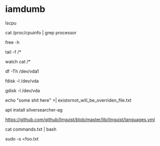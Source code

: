 # iamdumb


lscpu

cat /proc/cpuinfo | grep processor

free -h

tail -f <filename>/*

watch cat <filename>/*

df -Th /dev/vda1

fdisk -l /dev/vda

gdisk -l /dev/vda

echo "some shit here" >| existornot_will_be_overriden_file.txt

apt install silversearcher-ag

https://github.com/github/linguist/blob/master/lib/linguist/languages.yml

cat commands.txt | bash

sudo -s <foo.txt

